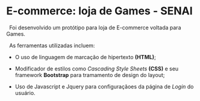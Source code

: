 # E-commerce: loja de Games - SENAI 

 &nbsp; Foi desenvolvido um protótipo para loja de E-commerce voltada para Games.

 &nbsp; As ferramentas utilizadas incluem: 
 
 - O uso de linguagem de marcação de hipertexto __(HTML)__;
 
 - Modificador de estilos como _Cascading Style Sheets_  __(CSS)__ e seu framework __Bootstrap__ para tramamento de design do layout;
 
- Uso de Javascript e Jquery para configuraçãoes da página de _Login_ do usuário.
